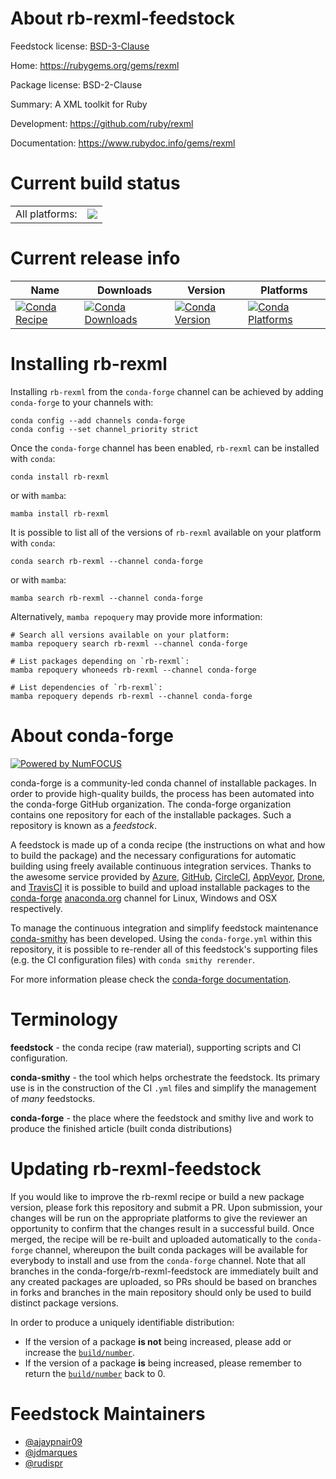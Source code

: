 About rb-rexml-feedstock
========================

Feedstock license: [BSD-3-Clause](https://github.com/conda-forge/rb-rexml-feedstock/blob/main/LICENSE.txt)

Home: https://rubygems.org/gems/rexml

Package license: BSD-2-Clause

Summary: A XML toolkit for Ruby

Development: https://github.com/ruby/rexml

Documentation: https://www.rubydoc.info/gems/rexml

Current build status
====================


<table><tr><td>All platforms:</td>
    <td>
      <a href="https://dev.azure.com/conda-forge/feedstock-builds/_build/latest?definitionId=25765&branchName=main">
        <img src="https://dev.azure.com/conda-forge/feedstock-builds/_apis/build/status/rb-rexml-feedstock?branchName=main">
      </a>
    </td>
  </tr>
</table>

Current release info
====================

| Name | Downloads | Version | Platforms |
| --- | --- | --- | --- |
| [![Conda Recipe](https://img.shields.io/badge/recipe-rb--rexml-green.svg)](https://anaconda.org/conda-forge/rb-rexml) | [![Conda Downloads](https://img.shields.io/conda/dn/conda-forge/rb-rexml.svg)](https://anaconda.org/conda-forge/rb-rexml) | [![Conda Version](https://img.shields.io/conda/vn/conda-forge/rb-rexml.svg)](https://anaconda.org/conda-forge/rb-rexml) | [![Conda Platforms](https://img.shields.io/conda/pn/conda-forge/rb-rexml.svg)](https://anaconda.org/conda-forge/rb-rexml) |

Installing rb-rexml
===================

Installing `rb-rexml` from the `conda-forge` channel can be achieved by adding `conda-forge` to your channels with:

```
conda config --add channels conda-forge
conda config --set channel_priority strict
```

Once the `conda-forge` channel has been enabled, `rb-rexml` can be installed with `conda`:

```
conda install rb-rexml
```

or with `mamba`:

```
mamba install rb-rexml
```

It is possible to list all of the versions of `rb-rexml` available on your platform with `conda`:

```
conda search rb-rexml --channel conda-forge
```

or with `mamba`:

```
mamba search rb-rexml --channel conda-forge
```

Alternatively, `mamba repoquery` may provide more information:

```
# Search all versions available on your platform:
mamba repoquery search rb-rexml --channel conda-forge

# List packages depending on `rb-rexml`:
mamba repoquery whoneeds rb-rexml --channel conda-forge

# List dependencies of `rb-rexml`:
mamba repoquery depends rb-rexml --channel conda-forge
```


About conda-forge
=================

[![Powered by
NumFOCUS](https://img.shields.io/badge/powered%20by-NumFOCUS-orange.svg?style=flat&colorA=E1523D&colorB=007D8A)](https://numfocus.org)

conda-forge is a community-led conda channel of installable packages.
In order to provide high-quality builds, the process has been automated into the
conda-forge GitHub organization. The conda-forge organization contains one repository
for each of the installable packages. Such a repository is known as a *feedstock*.

A feedstock is made up of a conda recipe (the instructions on what and how to build
the package) and the necessary configurations for automatic building using freely
available continuous integration services. Thanks to the awesome service provided by
[Azure](https://azure.microsoft.com/en-us/services/devops/), [GitHub](https://github.com/),
[CircleCI](https://circleci.com/), [AppVeyor](https://www.appveyor.com/),
[Drone](https://cloud.drone.io/welcome), and [TravisCI](https://travis-ci.com/)
it is possible to build and upload installable packages to the
[conda-forge](https://anaconda.org/conda-forge) [anaconda.org](https://anaconda.org/)
channel for Linux, Windows and OSX respectively.

To manage the continuous integration and simplify feedstock maintenance
[conda-smithy](https://github.com/conda-forge/conda-smithy) has been developed.
Using the ``conda-forge.yml`` within this repository, it is possible to re-render all of
this feedstock's supporting files (e.g. the CI configuration files) with ``conda smithy rerender``.

For more information please check the [conda-forge documentation](https://conda-forge.org/docs/).

Terminology
===========

**feedstock** - the conda recipe (raw material), supporting scripts and CI configuration.

**conda-smithy** - the tool which helps orchestrate the feedstock.
                   Its primary use is in the construction of the CI ``.yml`` files
                   and simplify the management of *many* feedstocks.

**conda-forge** - the place where the feedstock and smithy live and work to
                  produce the finished article (built conda distributions)


Updating rb-rexml-feedstock
===========================

If you would like to improve the rb-rexml recipe or build a new
package version, please fork this repository and submit a PR. Upon submission,
your changes will be run on the appropriate platforms to give the reviewer an
opportunity to confirm that the changes result in a successful build. Once
merged, the recipe will be re-built and uploaded automatically to the
`conda-forge` channel, whereupon the built conda packages will be available for
everybody to install and use from the `conda-forge` channel.
Note that all branches in the conda-forge/rb-rexml-feedstock are
immediately built and any created packages are uploaded, so PRs should be based
on branches in forks and branches in the main repository should only be used to
build distinct package versions.

In order to produce a uniquely identifiable distribution:
 * If the version of a package **is not** being increased, please add or increase
   the [``build/number``](https://docs.conda.io/projects/conda-build/en/latest/resources/define-metadata.html#build-number-and-string).
 * If the version of a package **is** being increased, please remember to return
   the [``build/number``](https://docs.conda.io/projects/conda-build/en/latest/resources/define-metadata.html#build-number-and-string)
   back to 0.

Feedstock Maintainers
=====================

* [@ajaypnair09](https://github.com/ajaypnair09/)
* [@jdmarques](https://github.com/jdmarques/)
* [@rudispr](https://github.com/rudispr/)

